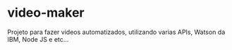 # video-maker
Projeto para fazer videos automatizados, utilizando varias APIs, Watson da IBM, Node JS e etc...
